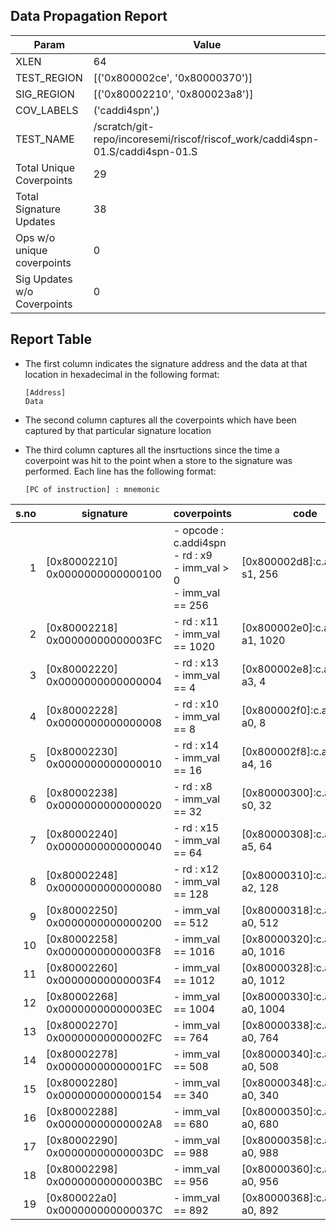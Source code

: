 
## Data Propagation Report

| Param                     | Value    |
|---------------------------|----------|
| XLEN                      | 64      |
| TEST_REGION               | [('0x800002ce', '0x80000370')]      |
| SIG_REGION                | [('0x80002210', '0x800023a8')]      |
| COV_LABELS                | ('caddi4spn',)      |
| TEST_NAME                 | /scratch/git-repo/incoresemi/riscof/riscof_work/caddi4spn-01.S/caddi4spn-01.S    |
| Total Unique Coverpoints  | 29      |
| Total Signature Updates   | 38      |
| Ops w/o unique coverpoints | 0      |
| Sig Updates w/o Coverpoints | 0    |

## Report Table

- The first column indicates the signature address and the data at that location in hexadecimal in the following format: 
  ```
  [Address]
  Data
  ```

- The second column captures all the coverpoints which have been captured by that particular signature location

- The third column captures all the insrtuctions since the time a coverpoint was
  hit to the point when a store to the signature was performed. Each line has
  the following format:
  ```
  [PC of instruction] : mnemonic
  ```

|s.no|            signature             |                                  coverpoints                                  |                code                 |
|---:|----------------------------------|-------------------------------------------------------------------------------|-------------------------------------|
|   1|[0x80002210]<br>0x0000000000000100|- opcode : c.addi4spn<br> - rd : x9<br> - imm_val > 0<br> - imm_val == 256<br> |[0x800002d8]:c.addi4spn s1, 256<br>  |
|   2|[0x80002218]<br>0x00000000000003FC|- rd : x11<br> - imm_val == 1020<br>                                           |[0x800002e0]:c.addi4spn a1, 1020<br> |
|   3|[0x80002220]<br>0x0000000000000004|- rd : x13<br> - imm_val == 4<br>                                              |[0x800002e8]:c.addi4spn a3, 4<br>    |
|   4|[0x80002228]<br>0x0000000000000008|- rd : x10<br> - imm_val == 8<br>                                              |[0x800002f0]:c.addi4spn a0, 8<br>    |
|   5|[0x80002230]<br>0x0000000000000010|- rd : x14<br> - imm_val == 16<br>                                             |[0x800002f8]:c.addi4spn a4, 16<br>   |
|   6|[0x80002238]<br>0x0000000000000020|- rd : x8<br> - imm_val == 32<br>                                              |[0x80000300]:c.addi4spn s0, 32<br>   |
|   7|[0x80002240]<br>0x0000000000000040|- rd : x15<br> - imm_val == 64<br>                                             |[0x80000308]:c.addi4spn a5, 64<br>   |
|   8|[0x80002248]<br>0x0000000000000080|- rd : x12<br> - imm_val == 128<br>                                            |[0x80000310]:c.addi4spn a2, 128<br>  |
|   9|[0x80002250]<br>0x0000000000000200|- imm_val == 512<br>                                                           |[0x80000318]:c.addi4spn a0, 512<br>  |
|  10|[0x80002258]<br>0x00000000000003F8|- imm_val == 1016<br>                                                          |[0x80000320]:c.addi4spn a0, 1016<br> |
|  11|[0x80002260]<br>0x00000000000003F4|- imm_val == 1012<br>                                                          |[0x80000328]:c.addi4spn a0, 1012<br> |
|  12|[0x80002268]<br>0x00000000000003EC|- imm_val == 1004<br>                                                          |[0x80000330]:c.addi4spn a0, 1004<br> |
|  13|[0x80002270]<br>0x00000000000002FC|- imm_val == 764<br>                                                           |[0x80000338]:c.addi4spn a0, 764<br>  |
|  14|[0x80002278]<br>0x00000000000001FC|- imm_val == 508<br>                                                           |[0x80000340]:c.addi4spn a0, 508<br>  |
|  15|[0x80002280]<br>0x0000000000000154|- imm_val == 340<br>                                                           |[0x80000348]:c.addi4spn a0, 340<br>  |
|  16|[0x80002288]<br>0x00000000000002A8|- imm_val == 680<br>                                                           |[0x80000350]:c.addi4spn a0, 680<br>  |
|  17|[0x80002290]<br>0x00000000000003DC|- imm_val == 988<br>                                                           |[0x80000358]:c.addi4spn a0, 988<br>  |
|  18|[0x80002298]<br>0x00000000000003BC|- imm_val == 956<br>                                                           |[0x80000360]:c.addi4spn a0, 956<br>  |
|  19|[0x800022a0]<br>0x000000000000037C|- imm_val == 892<br>                                                           |[0x80000368]:c.addi4spn a0, 892<br>  |
